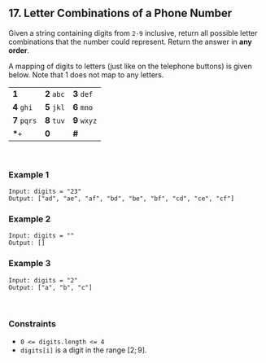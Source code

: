 ## 17. Letter Combinations of a Phone Number

Given a string containing digits from `2-9` inclusive, return all possible letter combinations that the number could represent. Return the answer in **any order**.  
  
A mapping of digits to letters (just like on the telephone buttons) is given below. Note that 1 does not map to any letters.

| | | |
| --- | ----- | ----- |
| **1**   | **2** `abc` | **3** `def` |
| **4** `ghi` | **5** `jkl` | **6** `mno` |
| **7** `pqrs` | **8** `tuv` | **9** `wxyz` |
| **\***`+` | **0**  | **#** |

<br>

### Example 1

```
Input: digits = "23"
Output: ["ad", "ae", "af", "bd", "be", "bf", "cd", "ce", "cf"]
```

### Example 2

```
Input: digits = ""
Output: []
```

### Example 3

```
Input: digits = "2"
Output: ["a", "b", "c"]
```

<br>

### Constraints

* `0 <= digits.length <= 4`
* `digits[i]` is a digit in the range $[2; 9]$.
